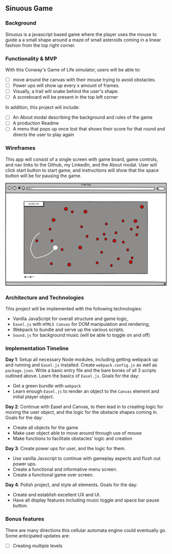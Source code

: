## Sinuous Game

### Background

Sinuous is a javascript based game where the player uses the mouse to guide a a small shape around a maze of small asteroids coming in a linear fashion from the top right corner.  

### Functionality & MVP  

With this Conway's Game of Life simulator, users will be able to:

- [ ] move around the canvas with their mouse trying to avoid obstacles.
- [ ] Power ups will show up every x amount of frames.
- [ ] Visually, a trail will snake behind the user's shape.
- [ ] A scoreboard will be present in the top left corner

In addition, this project will include:

- [ ] An About modal describing the background and rules of the game
- [ ] A production Readme
- [ ] A menu that pops up once lost that shows their score for that round and directs the user to play again

### Wireframes

This app will consist of a single screen with game board, game controls, and nav links to the Github, my LinkedIn,
and the About modal.  User will click start button to start game, and instructions will show that the space button will be for pausing the game.

![wireframes](/gameplay.png)

### Architecture and Technologies

This project will be implemented with the following technologies:

- Vanilla JavaScript for overall structure and game logic,
- `Easel.js` with `HTML5 Canvas` for DOM manipulation and rendering,
- Webpack to bundle and serve up the various scripts.
- `Sound.js` for background music (will be able to toggle on and off)

### Implementation Timeline

**Day 1**: Setup all necessary Node modules, including getting webpack up and running and `Easel.js` installed.  Create `webpack.config.js` as well as `package.json`.  Write a basic entry file and the bare bones of all 3 scripts outlined above.  Learn the basics of `Easel.js`.  Goals for the day:

- Get a green bundle with `webpack`
- Learn enough `Easel.js` to render an object to the `Canvas` element and initial player object.

**Day 2**: Continue with Easel and Canvas, to then lead in to creating logic for moving the user object, and the logic for the obstacle shapes coming in.  Goals for the day:

- Create all objects for the game
- Make user object able to move around through use of mouse
- Make functions to facilitate obstacles' logic and creation

**Day 3**: Create power ups for user, and the logic for them.

- Use vanilla Javscript to continue with gameplay aspects and flush out power ups.
- Create a functional and informative menu screen.
- Create a functional game over screen.


**Day 4**: Polish project, and style all elements. Goals for the day:

- Create and establish excellent UX and UI.
- Have all display features including music toggle and space bar pause button.


### Bonus features

There are many directions this cellular automata engine could eventually go.  Some anticipated updates are:

- [ ] Creating multiple levels

